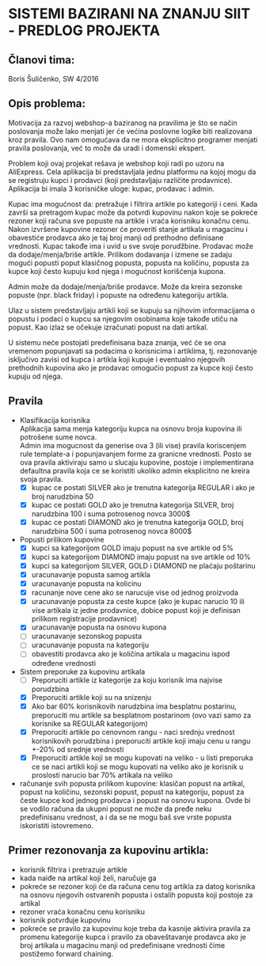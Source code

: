 
# SISTEMI BAZIRANI NA ZNANJU SIIT - PREDLOG PROJEKTA

## Članovi tima:
Boris Šuličenko, SW 4/2016

## Opis problema:
Motivacija za razvoj webshop-a baziranog na pravilima je što se način poslovanja može lako menjati jer će većina poslovne logike biti realizovana kroz pravila. Ovo nam omogućava da ne mora eksplicitno programer menjati pravila poslovanja, već to može da uradi i domenski ekspert.

Problem koji ovaj projekat rešava je webshop koji radi po uzoru na AliExpress. Cela aplikacija bi predstavljala jednu platformu na kojoj mogu da se registruju kupci i prodavci (koji predstavljaju različite prodavnice). Aplikacija bi imala 3 korisničke uloge: kupac, prodavac i admin.

Kupac ima mogućnost da: pretražuje i filtrira artikle po kategoriji i ceni. Kada završi sa pretragom kupac može da potvrdi kupovinu nakon koje se pokreće rezoner koji računa sve popuste na artikle i vraća korisniku konačnu cenu. Nakon izvršene kupovine rezoner će proveriti stanje artikala u magacinu i obavestiće prodavca ako je taj broj manji od prethodno definisane vrednosti. Kupac takođe ima i uvid u sve svoje porudžbine.
Prodavac može da dodaje/menja/briše artikle. Prilikom dodavanja i izmene se zadaju mogući popusti poput klasičnog popusta, popusta na količinu, popusta za kupce koji često kupuju kod njega i mogućnost korišćenja kupona.

Admin može da dodaje/menja/briše prodavce. Može da kreira sezonske popuste (npr. black friday) i popuste na određenu kategoriju artikla.

Ulaz u sistem predstavljaju artikli koji se kupuju sa njihovim informacijama o popustu i podaci o kupcu sa njegovim osobinama koje takođe utiču na popust. Kao izlaz se očekuje izračunati popust na dati artikal.

U sistemu neće postojati predefinisana baza znanja, već će se ona vremenom popunjavati sa podacima o korisnicima i artiklima, tj. rezonovanje isključivo zavisi od kupca i artikla koji kupuje i eventualno njegovih prethodnih kupovina ako je prodavac omogućio popust za kupce koji često kupuju od njega.
	
## Pravila
- Klasifikacija korisnika  
	Aplikacija sama menja kategoriju kupca na osnovu broja kupovina ili potrošene sume novca.  
	Admin ima mogucnost da generise ova 3 (ili vise) pravila koriscenjem rule template-a i popunjavanjem forme za granicne 
	vrednosti. Posto se ova pravila aktiviraju samo u slucaju kupovine, postoje i implementirana defaultna pravila
	koja ce se koristiti ukoliko admin eksplicitno ne kreira svoja pravila. 
	- [x] kupac ce postati SILVER ako je trenutna kategorija REGULAR i ako je broj narudzbina 50
	- [x] kupac ce postati GOLD ako je trenutna kategorija SILVER, broj narudzbina 100 i suma potrosenog novca 3000$
	- [x] kupac ce postati DIAMOND ako je trenutna kategorija GOLD, broj narudzbina 500 i suma potrosenog novca 8000$

- Popusti prilikom kupovine
	- [x] kupci sa kategorijom GOLD imaju popust na sve artikle od 5%
	- [x] kupci sa kategorijom DIAMOND imaju popust na sve artikle od 10%
	- [x] kupci sa kategorijom SILVER, GOLD i DIAMOND ne plaćaju poštarinu
	- [x] uracunavanje popusta samog artikla
	- [x] uracunavanje popusta na kolicinu
	- [x] racunanje nove cene ako se narucuje vise od jednog proizvoda
	- [x] uracunavanje popusta za ceste kupce (ako je kupac narucio 10 ili vise artikala iz jedne prodavnice, dobice popust koji je definisan prilikom registracije prodavnice)
	- [x] uracunavanje popusta na osnovu kupona
	- [ ] uracunavanje sezonskog popusta
	- [ ] uracunavanje popusta na kategoriju
	- [ ] obavestiti prodavca ako je količina artikala u magacinu ispod određene vrednosti

- Sistem preporuke za kupovinu artikala
	- [ ] Preporuciti artikle iz kategorije za koju korisnik ima najvise porudzbina
	- [x] Preporuciti artikle koji su na snizenju
	- [x] Ako bar 60% korisnikovih narudzbina ima besplatnu postarinu, preporuciti mu artikle sa besplatnom postarinom (ovo vazi samo za korisnike sa REGULAR kategorijom) 
	- [x] Preporuciti artikle po cenovnom rangu - naci srednju vrednost korisnikovih porudzbina i preporuciti artikle koji imaju cenu u rangu +-20% od srednje vrednosti
	- [x] Preporuciti artikle koji se mogu kupovati na veliko - u listi preporuka ce se naci artikli koji se mogu kupovati na veliko ako je korisnik u proslosti narucio bar 70% artikala na veliko

- računanje svih popusta prilikom kupovine: klasičan popust na artikal, popust na količinu, sezonski popust, popust na kategoriju, popust za česte kupce kod jednog prodavca i popust na osnovu kupona. Ovde bi se vodilo računa da ukupni popust ne može da pređe neku predefinisanu vrednost, a i da se ne mogu baš sve vrste popusta iskoristiti istovremeno.

## Primer rezonovanja za kupovinu artikla:
- korisnik filtrira i pretrazuje artikle
- kada naiđe na artikal koji želi, naručuje ga
- pokreće se rezoner koji će da računa cenu tog artikla za datog korisnika na osnovu njegovih ostvarenih popusta i ostalih popusta koji postoje za artikal
- rezoner vraća konačnu cenu korisniku
- korisnik potvrđuje kupovinu
- pokreće se pravilo za kupovinu koje treba da kasnije aktivira pravila za promenu kategorije kupca i pravilo za obaveštavanje prodavca ako je broj artikala u magacinu manji od predefinisane vrednosti čime postižemo forward chaining.


